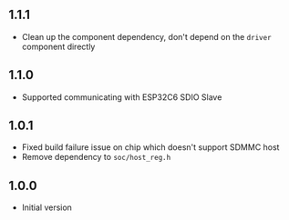 ## 1.1.1

- Clean up the component dependency, don't depend on the `driver` component directly

## 1.1.0

- Supported communicating with ESP32C6 SDIO Slave

## 1.0.1

- Fixed build failure issue on chip which doesn't support SDMMC host
- Remove dependency to `soc/host_reg.h`

## 1.0.0

- Initial version
